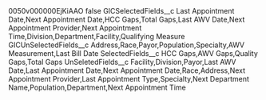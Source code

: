 <?xml version="1.0" encoding="UTF-8"?>
<CustomMetadata xmlns="http://soap.sforce.com/2006/04/metadata" xmlns:xsi="http://www.w3.org/2001/XMLSchema-instance" xmlns:xsd="http://www.w3.org/2001/XMLSchema">
    <label>0050v000000EjKiAAO</label>
    <protected>false</protected>
    <values>
        <field>GICSelectedFields__c</field>
        <value xsi:type="xsd:string">Last Appointment Date,Next Appointment Date,HCC Gaps,Total Gaps,Last AWV Date,Next Appointment Provider,Next Appointment Time,Division,Department,Facility,Qualifying Measure</value>
    </values>
    <values>
        <field>GICUnSelectedFields__c</field>
        <value xsi:type="xsd:string">Address,Race,Payor,Population,Specialty,AWV Measurement,Last Bill Date</value>
    </values>
    <values>
        <field>SelectedFields__c</field>
        <value xsi:type="xsd:string">HCC Gaps,AWV Gaps,Quality Gaps,Total Gaps</value>
    </values>
    <values>
        <field>UnSeletedFields__c</field>
        <value xsi:type="xsd:string">Facility,Division,Payor,Last AWV Date,Last Appointment Date,Next Appointment Date,Race,Address,Next Appointment Provider,Last Appointment Type,Specialty,Next Department Name,Population,Department,Next Appointment Time</value>
    </values>
</CustomMetadata>

